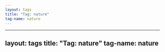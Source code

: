 ```yaml
---
layout: tags
title: "Tag: nature"
tag-name: nature
---
```

---
layout: tags
title: "Tag: nature"
tag-name: nature
---
